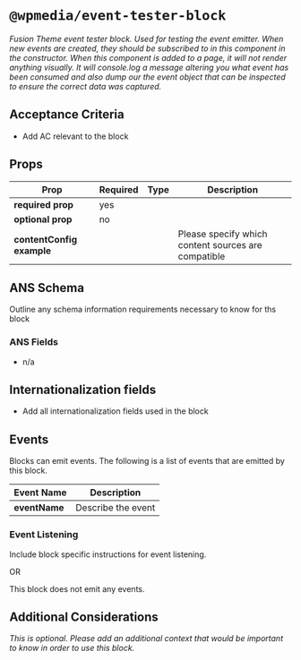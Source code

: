 # `@wpmedia/event-tester-block`
_Fusion Theme event tester block. Used for testing the event emitter.  When new events are created, they should be subscribed to in this component in the constructor.  When this component is added to a page, it will not render anything visually. It will console.log a message altering you what event has been consumed and also dump our the event object that can be inspected to ensure the correct data was captured._

## Acceptance Criteria
- Add AC relevant to the block

## Props
| **Prop** | **Required** | **Type** | **Description** |
|---|---|---|---|
| **required prop** | yes | | |
| **optional prop** | no | | |
| **contentConfig example** | | | Please specify which content sources are compatible |

## ANS Schema
Outline any schema information requirements necessary to know for ths block

### ANS Fields
- n/a

## Internationalization fields
- Add all internationalization fields used in the block

## Events
Blocks can emit events. The following is a list of events that are emitted by this block.

| **Event Name** | **Description** |
|---|---|
| **eventName** | Describe the event |

### Event Listening
Include block specific instructions for event listening.

OR

This block does not emit any events.

## Additional Considerations
_This is optional. Please add an additional context that would be important to know in order to use this block._

